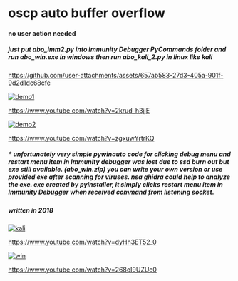 # oscp auto buffer overflow

#### no user action needed
##### just put abo_imm2.py into Immunity Debugger PyCommands folder and run abo_win.exe in windows then run abo_kali_2.py in linux like kali

https://github.com/user-attachments/assets/657ab583-27d3-405a-901f-9d2d1dc68cfe

[![demo1](http://img.youtube.com/vi/2krud_h3jjE/0.jpg)](http://www.youtube.com/watch?v=2krud_h3jjE "demo1")

https://www.youtube.com/watch?v=2krud_h3jjE

[![demo2](http://img.youtube.com/vi/zgxuwYrtrKQ/0.jpg)](http://www.youtube.com/watch?v=zgxuwYrtrKQ "demo2")

https://www.youtube.com/watch?v=zgxuwYrtrKQ

##### * unfortunately very simple pywinauto code for clicking debug menu and restart menu item in Immunity debugger was lost due to ssd burn out but exe still available. (abo_win.zip) you can write your own version or use provided exe after scanning for viruses. nsa ghidra could help to analyze the exe. exe created by pyinstaller, it simply clicks restart menu item in Immunity Debugger when received command from listening socket.

##### written in 2018

[![kali](http://img.youtube.com/vi/dyHh3ET52_0/0.jpg)](http://www.youtube.com/watch?v=dyHh3ET52_0 "kali")

https://www.youtube.com/watch?v=dyHh3ET52_0

[![win](http://img.youtube.com/vi/268oI9UZUc0/0.jpg)](http://www.youtube.com/watch?v=268oI9UZUc0 "win")

https://www.youtube.com/watch?v=268oI9UZUc0
